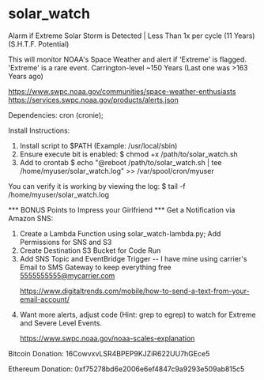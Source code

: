 # solar_watch
Alarm if Extreme Solar Storm is Detected | Less Than 1x per cycle (11 Years)
(S.H.T.F. Potential)

This will monitor NOAA's Space Weather and alert if 'Extreme' is flagged.
'Extreme' is a rare event. Carrington-level ~150 Years (Last one was >163 Years ago)
 
https://www.swpc.noaa.gov/communities/space-weather-enthusiasts
https://services.swpc.noaa.gov/products/alerts.json

Dependencies:
cron (cronie);

Install Instructions:

1) Install script to $PATH (Example: /usr/local/sbin)
2) Ensure execute bit is enabled: 
   $ chmod +x /path/to/solar_watch.sh
4) Add to crontab 
   $ echo "@reboot /path/to/solar_watch.sh | tee /home/myuser/solar_watch.log" >> /var/spool/cron/myuser

You can verify it is working by viewing the log:
  $ tail -f /home/myuser/solar_watch.log
  
 *** BONUS Points to Impress your Girlfriend ***
 Get a Notification via Amazon SNS:
 1) Create a Lambda Function using solar_watch-lambda.py; Add Permissions for SNS and S3
 2) Create Destination S3 Bucket for Code Run
 3) Add SNS Topic and EventBridge Trigger
    -- I have mine using carrier's Email to SMS Gateway to keep everything free 5555555555@mycarrier.com <p>
    https://www.digitaltrends.com/mobile/how-to-send-a-text-from-your-email-account/
4) Want more alerts, adjust code (Hint: grep to egrep) to watch for Extreme and Severe Level Events. <p>
 https://www.swpc.noaa.gov/noaa-scales-explanation

 
Bitcoin Donation: 16CowvxvLSR4BPEP9KJZiR622UU7hGEce5 <p>
Ethereum Donation: 0xf75278bd6e2006e6ef4847c9a9293e509ab815c5

